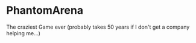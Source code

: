 # PhantomArena
The craziest Game ever (probably takes 50 years if I don't get a company helping me...)
